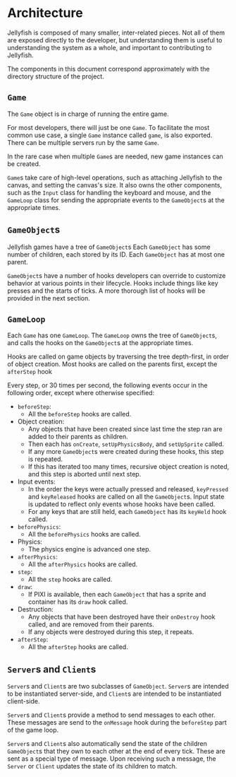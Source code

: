 # Architecture

Jellyfish is composed of many smaller,
inter-related pieces.
Not all of them are exposed directly
to the developer,
but understanding them is useful
to understanding the system as a whole,
and important to contributing to Jellyfish.

The components in this document
correspond approximately
with the directory structure of the project.

## `Game`

The `Game` object is in charge of running the entire game.

For most developers, there will just be one `Game`.
To facilitate the most common use case,
a single `Game` instance called `game`,
is also exported.
There can be multiple servers run by the same `Game`.

In the rare case when multiple `Game`s are needed,
new game instances can be created.

`Game`s take care of high-level operations,
such as attaching Jellyfish to the canvas,
and setting the canvas's size.
It also owns the other components,
such as the `Input` class
for handling the keyboard and mouse,
and the `GameLoop` class
for sending the appropriate events
to the `GameObject`s at the appropriate times.

## `GameObject`s

Jellyfish games have a tree of `GameObject`s
Each `GameObject` has some number of children,
each stored by its ID.
Each `GameObject` has at most one parent.

`GameObject`s have a number of hooks
developers can override
to customize behavior at various points in their lifecycle.
Hooks include things like key presses
and the starts of ticks.
A more thorough list of hooks
will be provided in the next section.

## `GameLoop`

Each `Game` has one `GameLoop`.
The `GameLoop` owns the tree of `GameObject`s,
and calls the hooks on the `GameObject`s at the appropriate times.

Hooks are called on game objects
by traversing the tree depth-first,
in order of object creation.
Most hooks are called on the parents first,
except the `afterStep` hook

Every step, or 30 times per second,
the following events occur in the following order,
except where otherwise specified:

- `beforeStep`:
    - All the `beforeStep` hooks are called.
- Object creation:
    - Any objects that have been created since last time the step ran
        are added to their parents as children.
    - Then each has `onCreate`, `setUpPhysicsBody`, and `setUpSprite` called.
    - If any more `GameObject`s were created during these hooks,
        this step is repeated.
    - If this has iterated too many times,
        recursive object creation is noted,
        and this step is aborted until next step.
- Input events:
    - In the order the keys were actually pressed and released,
        `keyPressed` and `keyReleased` hooks are called on all the `GameObject`s.
        Input state is updated to reflect only events
        whose hooks have been called.
    - For any keys that are still held,
        each `GameObject` has its `keyHeld` hook called.
- `beforePhysics`:
    - All the `beforePhysics` hooks are called.
- Physics:
    - The physics engine is advanced one step.
- `afterPhysics`:
    - All the `afterPhysics` hooks are called.
- `step`:
    - All the `step` hooks are called.
- `draw`:
    - If PIXI is available,
        then each `GameObject` that has a sprite and container
        has its `draw` hook called.
- Destruction:
    - Any objects that have been destroyed
        have their `onDestroy` hook called,
        and are removed from their parents.
    - If any objects were destroyed
        during this step,
        it repeats.
- `afterStep`:
    - All the `afterStep` hooks are called.

## `Server`s and `Client`s

`Server`s and `Client`s
are two subclasses of `GameObject`.
`Server`s are intended to be instantiated server-side,
and `Client`s are intended to be instantiated client-side.

`Server`s and `Client`s
provide a method to send messages
to each other.
These messages are send to the `onMessage` hook
during the `beforeStep` part of the game loop.

`Server`s and `Client`s
also automatically send the state of the children `GameObject`s
that they own
to each other at the end of every tick.
These are sent as a special type of message.
Upon receiving such a message,
the `Server` or `Client`
updates the state of its children to match.
